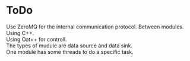 # ToDo  
Use ZeroMQ for the internal communication protocol. Between modules.  
Using C++.  
Using Oat++ for controll.  
The types of mudule are data source and data sink.  
One module has some threads to do a specific task.  
